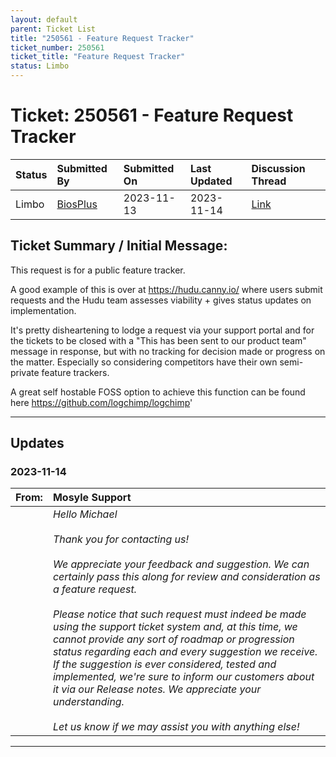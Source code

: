 ```yaml
---
layout: default
parent: Ticket List
title: "250561 - Feature Request Tracker"
ticket_number: 250561
ticket_title: "Feature Request Tracker"
status: Limbo
---
```


# Ticket: 250561 - Feature Request Tracker
 
| Status | Submitted By | Submitted On | Last Updated | Discussion Thread |
|:---|:---|:---|:---|:---|
| Limbo | [BiosPlus](https://github.com/BiosPlus) | 2023-11-13 | 2023-11-14 | [Link]() |

## Ticket Summary / Initial Message:

This request is for a public feature tracker.

A good example of this is over at https://hudu.canny.io/ where users submit requests and the Hudu team assesses viability + gives status updates on implementation.

It's pretty disheartening to lodge a request via your support portal and for the tickets to be closed with a "This has been sent to our product team" message in response, but with no tracking for decision made or progress on the matter. Especially so considering competitors have their own semi-private feature trackers.

A great self hostable FOSS option to achieve this function can be found here https://github.com/logchimp/logchimp'

---

## Updates

<!-- 
Please do descending order for recency, oldest -> most recent
Replace line breaks with <br><br> tags

Quick template:
### Date YYYY-MM-DD

|From: | Mosyle Support |
|:---|:---|
|| *Paragraph 1<br><br>Paragraph 2<br><br>Paragraph 3<br><br>.* |

-->

### 2023-11-14

| From: | Mosyle Support |
|:---|:---|
|| *Hello Michael<br><br>Thank you for contacting us!<br><br>We appreciate your feedback and suggestion. We can certainly pass this along for review and consideration as a feature request.<br><br>Please notice that such request must indeed be made using the support ticket system and, at this time, we cannot provide any sort of roadmap or progression status regarding each and every suggestion we receive. If the suggestion is ever considered, tested and implemented, we're sure to inform our customers about it via our Release notes. We appreciate your understanding.<br><br>Let us know if we may assist you with anything else!* |

---